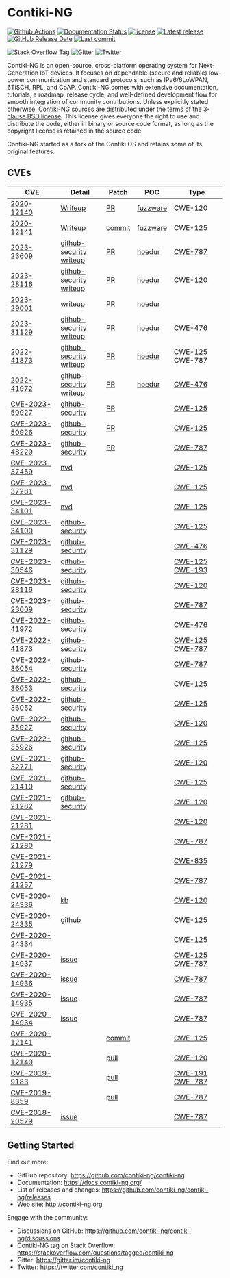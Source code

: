 # Contiki-NG

[![Github Actions](https://github.com/contiki-ng/contiki-ng/workflows/CI/badge.svg?branch=develop)](https://github.com/contiki-ng/contiki-ng/actions) [![Documentation Status](https://camo.githubusercontent.com/11ea34998c924b10619a11be57509236b5c223f8f2d140a8d08851db2b9476ea/68747470733a2f2f72656164746865646f63732e6f72672f70726f6a656374732f636f6e74696b692d6e672f62616467652f3f76657273696f6e3d6d6173746572)](https://contiki-ng.readthedocs.io/en/master/?badge=master) [![license](https://camo.githubusercontent.com/119f3e432e910003b29ab9f8a45436e18ddf78b230b6a292764b0e8ee4a78949/68747470733a2f2f696d672e736869656c64732e696f2f62616467652f6c6963656e73652d332d2d636c617573652532306273642d627269676874677265656e2e737667)](https://github.com/contiki-ng/contiki-ng/blob/master/LICENSE.md) [![Latest release](https://camo.githubusercontent.com/24f678af3f12e8e9075db8ba7296119088592b19765a5b6c9742b44c6ac6ca77/68747470733a2f2f696d672e736869656c64732e696f2f6769746875622f72656c656173652f636f6e74696b692d6e672f636f6e74696b692d6e672e737667)](https://github.com/contiki-ng/contiki-ng/releases/latest) [![GitHub Release Date](https://camo.githubusercontent.com/5ceaeecb381f3d55a00d0eff9237a751372d120394da59cb6410dd39dd507f86/68747470733a2f2f696d672e736869656c64732e696f2f6769746875622f72656c656173652d646174652f636f6e74696b692d6e672f636f6e74696b692d6e672e737667)](https://github.com/contiki-ng/contiki-ng/releases/latest) [![Last commit](https://camo.githubusercontent.com/066ab3a465cc277ba04bb6e2dc3d6707105eeb7a28f93483ac3fba4517cd0cb7/68747470733a2f2f696d672e736869656c64732e696f2f6769746875622f6c6173742d636f6d6d69742f636f6e74696b692d6e672f636f6e74696b692d6e672e737667)](https://github.com/contiki-ng/contiki-ng/commit/HEAD)

[![Stack Overflow Tag](https://camo.githubusercontent.com/d13e30f975a74f3276401b5cb58e10a9c02c2655df6fa217ed500711eeb8c437/68747470733a2f2f696d672e736869656c64732e696f2f62616467652f537461636b2532304f766572666c6f772532307461672d436f6e74696b692d2d4e472d626c75653f6c6f676f3d737461636b6f766572666c6f77)](https://stackoverflow.com/questions/tagged/contiki-ng) [![Gitter](https://camo.githubusercontent.com/7cbf021c1c22b72cfd1547924f97a9d6fceca5909f5efc8a328eb374d6749d48/68747470733a2f2f696d672e736869656c64732e696f2f62616467652f4769747465722d436f6e74696b692d2d4e472d626c75653f6c6f676f3d676974746572)](https://gitter.im/contiki-ng) [![Twitter](https://camo.githubusercontent.com/08719fe0082c11ca318280455412424c5e07f7814c123df4b062489f7b314b98/68747470733a2f2f696d672e736869656c64732e696f2f62616467652f547769747465722d253430636f6e74696b695f5f6e672d626c75653f6c6f676f3d74776974746572)](https://twitter.com/contiki_ng)

Contiki-NG is an open-source, cross-platform operating  system for Next-Generation IoT devices. It focuses on dependable (secure and reliable) low-power communication and standard protocols, such as  IPv6/6LoWPAN, 6TiSCH, RPL, and CoAP. Contiki-NG comes with extensive  documentation, tutorials, a roadmap, release cycle, and well-defined  development flow for smooth integration of community contributions.
Unless explicitly stated otherwise, Contiki-NG sources are distributed under the terms of the [3-clause BSD license](https://github.com/contiki-ng/contiki-ng/blob/develop/LICENSE.md). This license gives everyone the right to use and distribute the code, either in binary or source code format, as long as the copyright license is retained in the source code.

Contiki-NG started as a fork of the Contiki OS and retains some of its original features.



## CVEs

| CVE                                                          | Detail                                                       | Patch                                                        | POC                                                          | Type                                                         |
| ------------------------------------------------------------ | ------------------------------------------------------------ | ------------------------------------------------------------ | ------------------------------------------------------------ | ------------------------------------------------------------ |
| [2020-12140](https://www.cve.org/CVERecord?id=CVE-2020-12140) | [Writeup](https://github.com/IoTS-P/fuzzware-experiments/blob/main/03-fuzzing-new-targets/bug-details/CVE-2020-12140-Contiki-NG-l2cap-frame-size.md) | [PR](https://github.com/contiki-ng/contiki-ng/pull/1662)     | [fuzzware](https://github.com/IoTS-P/fuzzware-experiments/blob/main/03-fuzzing-new-targets/contiki-ng/prebuilt_samples/CVE-2020-12140/POC) | CWE-120                                                      |
| [2020-12141](https://www.cve.org/CVERecord?id=CVE-2020-12141) | [Writeup](https://github.com/IoTS-P/fuzzware-experiments/blob/main/03-fuzzing-new-targets/contiki-ng/prebuilt_samples/CVE-2020-12141/POC/README.md) | [commit](https://github.com/contiki-ng/contiki-ng/commit/12c824386ab60de757de5001974d73b32e19ad71) | [fuzzware](https://github.com/IoTS-P/fuzzware-experiments/blob/main/03-fuzzing-new-targets/contiki-ng/prebuilt_samples/CVE-2020-12141/POC) | CWE-125                                                      |
| [2023-23609](https://www.cve.org/CVERecord?id=CVE-2023-23609) | [github-security](https://github.com/contiki-ng/contiki-ng/security/advisories/GHSA-qr4q-6h3m-h3g7)<br />[writeup](https://github.com/fuzzware-fuzzer/hoedur-experiments/blob/main/04-prev-unknown-vulns/bug-details/contiki-ng/CVE-2023-23609-bt_l2cap_sdu_length_OOB.md) | [PR](https://github.com/contiki-ng/contiki-ng/pull/2254)     | [hoedur](https://github.com/fuzzware-fuzzer/hoedur-experiments/blob/main/01-bug-finding-ability/results/bug-reproducers/hoedur/Fuzzware/contiki-ng/CVE-2020-12140/new-Bug-unchecked_sdu_length/input-reproducer-new-Bug-unchecked_sdu_length.bin) | [CWE-787](https://github.com/advisories?query=cwe%3A787)     |
| [2023-28116](https://www.cve.org/CVERecord?id=CVE-2023-28116) | [github-security](https://github.com/contiki-ng/contiki-ng/security/advisories/GHSA-m737-4vx6-pfqp)<br />[writeup](https://github.com/fuzzware-fuzzer/hoedur-experiments/blob/main/04-prev-unknown-vulns/bug-details/contiki-ng/CVE-2023-28116-ble-mac_config-OOB.md) | [PR](https://github.com/contiki-ng/contiki-ng/pull/2398)     | [hoedur](https://github.com/fuzzware-fuzzer/hoedur-experiments/blob/main/01-bug-finding-ability/results/bug-reproducers/hoedur/Fuzzware/contiki-ng/CVE-2020-12140/new-Bug-l2cap_mtu_6lo_output_packetbuf_oob_write/input-reproducer-new-Bug-l2cap_mtu_6lo_output_packetbuf_oob_write.bin) | [CWE-120](https://github.com/advisories?query=cwe%3A120)     |
| [2023-29001](https://www.cve.org/CVERecord?id=CVE-2023-29001) | [writeup](https://github.com/fuzzware-fuzzer/hoedur-experiments/blob/main/04-prev-unknown-vulns/bug-details/contiki-ng/CVE-2023-29001-ipv6_routing_header_recursion.md) | [PR](https://github.com/contiki-ng/contiki-ng/pull/2264)     | [hoedur](https://github.com/fuzzware-fuzzer/hoedur-experiments/blob/main/01-bug-finding-ability/results/bug-reproducers/hoedur/Fuzzware/contiki-ng/CVE-2020-12140/new-Bug-ipv6_routing_infinite_recursion) |                                                              |
| [2023-31129](https://www.cve.org/CVERecord?id=CVE-2023-31129) | [github-security](https://github.com/contiki-ng/contiki-ng/security/advisories/GHSA-x29r-5qjg-75mq)<br />[writeup](https://github.com/fuzzware-fuzzer/hoedur-experiments/blob/main/04-prev-unknown-vulns/bug-details/contiki-ng/CVE-2023-31129-ipv6_nbr_rs_SLLAO_missing_null_check.md) | [PR](https://github.com/contiki-ng/contiki-ng/pull/2271)     | [hoedur](https://github.com/fuzzware-fuzzer/hoedur-experiments/blob/main/04-prev-unknown-vulns/results/bug-reproducers/hoedur/Hoedur/contiki-ng/CVE-2023-31129/new-Bug-CVE-2023-31129) | [CWE-476](https://github.com/advisories?query=cwe%3A476)     |
| [2022-41873](https://www.cve.org/CVERecord?id=CVE-2022-41873) | [github-security](https://github.com/contiki-ng/contiki-ng/security/advisories/GHSA-m5cj-fw8m-ffgf)<br />[writeup](https://github.com/fuzzware-fuzzer/hoedur-experiments/blob/main/04-prev-unknown-vulns/bug-details/contiki-ng/CVE-2022-41873-bt_l2cap_cid_integer_truncation_OOB.md) | [PR](https://github.com/contiki-ng/contiki-ng/pull/2081)     | [hoedur](https://github.com/fuzzware-fuzzer/hoedur-experiments/blob/main/04-prev-unknown-vulns/results/bug-reproducers/hoedur/Hoedur/contiki-ng/CVE-2022-41873/new-Bug-CVE-2022-41873) | [CWE-125](https://github.com/advisories?query=cwe%3A125) CWE-787 |
| [2022-41972](https://www.cve.org/CVERecord?id=CVE-2022-41972) | [github-security](https://github.com/contiki-ng/contiki-ng/security/advisories/GHSA-24xp-g5gf-6vvm)<br />[writeup](https://github.com/fuzzware-fuzzer/hoedur-experiments/blob/main/04-prev-unknown-vulns/bug-details/contiki-ng/CVE-2022-41972-bt_l2cap_credit_missing_null_check.md) | [PR](https://github.com/contiki-ng/contiki-ng/pull/2253)     | [hoedur](https://github.com/fuzzware-fuzzer/hoedur-experiments/blob/main/04-prev-unknown-vulns/results/bug-reproducers/hoedur/Hoedur/contiki-ng/CVE-2022-41972/new-Bug-CVE-2022-41972) | [CWE-476](https://github.com/advisories?query=cwe%3A476)     |
| [CVE-2023-50927](https://www.cve.org/CVERecord?id=CVE-2023-50927) | [github-security](https://github.com/contiki-ng/contiki-ng/security/advisories/GHSA-9423-rgj4-wjfw) | [PR](https://github.com/contiki-ng/contiki-ng/pull/2484)     |                                                              | [CWE-125](https://cwe.mitre.org/data/definitions/125.html)   |
| [CVE-2023-50926](https://www.cve.org/CVERecord?id=CVE-2023-50926) | [github-security](https://github.com/contiki-ng/contiki-ng/security/advisories/GHSA-jp4p-fq85-jch2) | [PR](https://github.com/contiki-ng/contiki-ng/pull/2721)     |                                                              | [CWE-125](https://cwe.mitre.org/data/definitions/125.html)   |
| [CVE-2023-48229](https://www.cve.org/CVERecord?id=CVE-2023-48229) | [github-security](https://github.com/contiki-ng/contiki-ng/security/advisories/GHSA-rcwv-xwc9-5hp2) | [PR](https://github.com/contiki-ng/contiki-ng/pull/2741)     |                                                              | [CWE-787](https://cwe.mitre.org/data/definitions/787.html)   |
| [CVE-2023-37459](https://www.cve.org/CVERecord?id=CVE-2023-37459) | [nvd](https://nvd.nist.gov/vuln/detail/CVE-2023-37459)       |                                                              |                                                              | [CWE-125](https://cwe.mitre.org/data/definitions/125.html)   |
| [CVE-2023-37281](https://www.cve.org/CVERecord?id=CVE-2023-37281) | [nvd](https://nvd.nist.gov/vuln/detail/CVE-2023-37281)       |                                                              |                                                              | [CWE-125](https://cwe.mitre.org/data/definitions/125.html)   |
| [CVE-2023-34101](https://www.cve.org/CVERecord?id=CVE-2023-34101) | [nvd](https://nvd.nist.gov/vuln/detail/CVE-2023-34101)       |                                                              |                                                              | [CWE-125](https://cwe.mitre.org/data/definitions/125.html)   |
| [CVE-2023-34100](https://www.cve.org/CVERecord?id=CVE-2023-34100) | [github-security](https://github.com/contiki-ng/contiki-ng/security/advisories/GHSA-3v7c-jq9x-cmph) |                                                              |                                                              | [CWE-125](https://cwe.mitre.org/data/definitions/125.html)   |
| [CVE-2023-31129](https://www.cve.org/CVERecord?id=CVE-2023-31129) | [github-security](https://github.com/contiki-ng/contiki-ng/security/advisories/GHSA-x29r-5qjg-75mq) |                                                              |                                                              | [CWE-476](https://cwe.mitre.org/data/definitions/476.html)   |
| [CVE-2023-30546](https://www.cve.org/CVERecord?id=CVE-2023-30546) | [github-security](https://github.com/contiki-ng/contiki-ng/security/advisories/GHSA-257g-w39m-5jj4) |                                                              |                                                              | [CWE-125](https://cwe.mitre.org/data/definitions/125.html) [CWE-193](https://cwe.mitre.org/data/definitions/193.html) |
| [CVE-2023-28116](https://www.cve.org/CVERecord?id=CVE-2023-28116) | [github-security](https://github.com/contiki-ng/contiki-ng/security/advisories/GHSA-m737-4vx6-pfqp) |                                                              |                                                              | [CWE-120](https://cwe.mitre.org/data/definitions/120.html)   |
| [CVE-2023-23609](https://www.cve.org/CVERecord?id=CVE-2023-23609) | [github-security](https://github.com/contiki-ng/contiki-ng/security/advisories/GHSA-qr4q-6h3m-h3g7) |                                                              |                                                              | [CWE-787](https://cwe.mitre.org/data/definitions/787.html)   |
| [CVE-2022-41972](https://www.cve.org/CVERecord?id=CVE-2022-41972) | [github-security](https://github.com/contiki-ng/contiki-ng/security/advisories/GHSA-24xp-g5gf-6vvm) |                                                              |                                                              | [CWE-476](https://cwe.mitre.org/data/definitions/476.html)   |
| [CVE-2022-41873](https://www.cve.org/CVERecord?id=CVE-2022-41873) | [github-security](https://github.com/contiki-ng/contiki-ng/security/advisories/GHSA-m5cj-fw8m-ffgf) |                                                              |                                                              | [CWE-125](https://cwe.mitre.org/data/definitions/125.html) [CWE-787](https://cwe.mitre.org/data/definitions/787.html) |
| [CVE-2022-36054](https://www.cve.org/CVERecord?id=CVE-2022-36054) | [github-security](https://github.com/contiki-ng/contiki-ng/security/advisories/GHSA-c36p-vhwg-244c) |                                                              |                                                              | [CWE-787](https://cwe.mitre.org/data/definitions/787.html)   |
| [CVE-2022-36053](https://www.cve.org/CVERecord?id=CVE-2022-36053) | [github-security](https://github.com/contiki-ng/contiki-ng/security/advisories/GHSA-2j9c-7754-w4cw) |                                                              |                                                              | [CWE-125](https://cwe.mitre.org/data/definitions/125.html)   |
| [CVE-2022-36052](https://www.cve.org/CVERecord?id=CVE-2022-36052) | [github-security](https://github.com/contiki-ng/contiki-ng/security/advisories/GHSA-vwr8-6mqv-x7f5) |                                                              |                                                              | [CWE-125](https://cwe.mitre.org/data/definitions/125.html)   |
| [CVE-2022-35927](https://www.cve.org/CVERecord?id=CVE-2022-35927) | [github-security](https://github.com/contiki-ng/contiki-ng/security/advisories/GHSA-9rm9-3phh-p4wm) |                                                              |                                                              | [CWE-120](https://cwe.mitre.org/data/definitions/120.html)   |
| [CVE-2022-35926](https://www.cve.org/CVERecord?id=CVE-2022-35926) | [github-security](https://github.com/contiki-ng/contiki-ng/security/advisories/GHSA-4hpq-4f53-w386) |                                                              |                                                              | [CWE-125](https://cwe.mitre.org/data/definitions/125.html)   |
| [CVE-2021-32771](https://www.cve.org/CVERecord?id=CVE-2021-32771) | [github-security](https://github.com/contiki-ng/contiki-ng/security/advisories/GHSA-jqjf-v7v9-xp6w) |                                                              |                                                              | [CWE-120](https://cwe.mitre.org/data/definitions/120.html)   |
| [CVE-2021-21410](https://www.cve.org/CVERecord?id=CVE-2021-21410) | [github-security](https://github.com/contiki-ng/contiki-ng/security/advisories/GHSA-hhwj-2p59-v8p9) |                                                              |                                                              | [CWE-125](https://cwe.mitre.org/data/definitions/125.html)   |
| [CVE-2021-21282](https://www.cve.org/CVERecord?id=CVE-2021-21282) | [github-security](https://github.com/contiki-ng/contiki-ng/security/advisories/GHSA-6xf2-77gf-fgjx) |                                                              |                                                              | [CWE-120](https://cwe.mitre.org/data/definitions/120.html)   |
| [CVE-2021-21281](https://www.cve.org/CVERecord?id=CVE-2021-21281) |                                                              |                                                              |                                                              | [CWE-120](https://cwe.mitre.org/data/definitions/120.html)   |
| [CVE-2021-21280](https://www.cve.org/CVERecord?id=CVE-2021-21280) |                                                              |                                                              |                                                              | [CWE-787](https://cwe.mitre.org/data/definitions/787.html)   |
| [CVE-2021-21279](https://www.cve.org/CVERecord?id=CVE-2021-21279) |                                                              |                                                              |                                                              | [CWE-835](https://cwe.mitre.org/data/definitions/835.html)   |
| [CVE-2021-21257](https://www.cve.org/CVERecord?id=CVE-2021-21257) |                                                              |                                                              |                                                              | [CWE-787](https://cwe.mitre.org/data/definitions/787.html)   |
| [CVE-2020-24336](https://www.cve.org/CVERecord?id=CVE-2020-24336) | [kb](https://www.kb.cert.org/vuls/id/815128)                 |                                                              |                                                              | [CWE-120](https://cwe.mitre.org/data/definitions/120.html)   |
| [CVE-2020-24335](https://www.cve.org/CVERecord?id=CVE-2020-24335) | [github](https://github.com/adamdunkels/uip)                 |                                                              |                                                              | [CWE-125](https://cwe.mitre.org/data/definitions/125.html)   |
| [CVE-2020-24334](https://www.cve.org/CVERecord?id=CVE-2020-24334) |                                                              |                                                              |                                                              | [CWE-125](https://cwe.mitre.org/data/definitions/125.html)   |
| [CVE-2020-14937](https://www.cve.org/CVERecord?id=CVE-2020-14937) | [issue](https://github.com/contiki-ng/contiki-ng/issues/1354) |                                                              |                                                              | [CWE-125](https://cwe.mitre.org/data/definitions/125.html)	 [CWE-787](https://cwe.mitre.org/data/definitions/787.html) |
| [CVE-2020-14936](https://www.cve.org/CVERecord?id=CVE-2020-14936) | [issue](https://github.com/contiki-ng/contiki-ng/issues/1351) |                                                              |                                                              | [CWE-787](https://cwe.mitre.org/data/definitions/787.html)   |
| [CVE-2020-14935](https://www.cve.org/CVERecord?id=CVE-2020-14935) | [issue](https://github.com/contiki-ng/contiki-ng/issues/1353) |                                                              |                                                              | [CWE-787](https://cwe.mitre.org/data/definitions/787.html)   |
| [CVE-2020-14934](https://www.cve.org/CVERecord?id=CVE-2020-14934) | [issue](https://github.com/contiki-ng/contiki-ng/issues/1352) |                                                              |                                                              | [CWE-787](https://cwe.mitre.org/data/definitions/787.html)   |
| [CVE-2020-12141](https://www.cve.org/CVERecord?id=CVE-2020-12141) |                                                              | [commit](https://github.com/contiki-ng/contiki-ng/commit/12c824386ab60de757de5001974d73b32e19ad71#diff-32367fad664c6118fd5dda77cdf38eedc006cdd7544eca5bbeebe0b99653f8a0) |                                                              | [CWE-125](https://cwe.mitre.org/data/definitions/125.html)   |
| [CVE-2020-12140](https://www.cve.org/CVERecord?id=CVE-2020-12140) |                                                              | [pull](https://github.com/contiki-ng/contiki-ng/pull/1662)   |                                                              | [CWE-120](https://cwe.mitre.org/data/definitions/120.html)   |
| [CVE-2019-9183](https://www.cve.org/CVERecord?id=CVE-2019-9183) |                                                              | [pull](https://github.com/contiki-ng/contiki-ng/pull/972)    |                                                              | [CWE-191](https://cwe.mitre.org/data/definitions/191.html) [CWE-787](https://cwe.mitre.org/data/definitions/787.html) |
| [CVE-2019-8359](https://www.cve.org/CVERecord?id=CVE-2019-8359) |                                                              | [pull](https://github.com/contiki-ng/contiki-ng/pull/972)    |                                                              | [CWE-787](https://cwe.mitre.org/data/definitions/787.html)   |
| [CVE-2018-20579](https://www.cve.org/CVERecord?id=CVE-2018-20579) | [issue](https://github.com/contiki-ng/contiki-ng/issues/601) |                                                              |                                                              | [CWE-787](https://cwe.mitre.org/data/definitions/787.html)   |

## Getting Started

Find out more:

- GitHub repository: https://github.com/contiki-ng/contiki-ng
- Documentation: https://docs.contiki-ng.org/
- List of releases and changes: https://github.com/contiki-ng/contiki-ng/releases
- Web site: http://contiki-ng.org

Engage with the community:

- Discussions on GitHub: https://github.com/contiki-ng/contiki-ng/discussions
- Contiki-NG tag on Stack Overflow: https://stackoverflow.com/questions/tagged/contiki-ng
- Gitter: https://gitter.im/contiki-ng
- Twitter: https://twitter.com/contiki_ng

